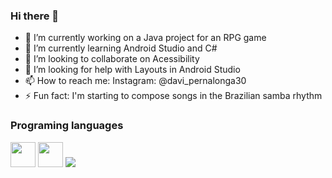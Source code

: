 ### Hi there 👋



- 🔭 I’m currently working on a Java project for an RPG game
- 🌱 I’m currently learning Android Studio and C#
- 👯 I’m looking to collaborate on Acessibility
- 🤔 I’m looking for help with Layouts in Android Studio
- 📫 How to reach me: Instagram: @davi_pernalonga30
- ⚡ Fun fact: I'm starting to compose songs in the Brazilian samba rhythm


### Programing languages

<img src="https://cdn.jsdelivr.net/gh/devicons/devicon/icons/cplusplus/cplusplus-original.svg" width="40" height="40"/>                <img src="https://cdn.jsdelivr.net/gh/devicons/devicon/icons/java/java-original-wordmark.svg" width="40" height="40"/>     <img src="https://cdn.jsdelivr.net/gh/devicons/devicon/icons/python/python-original-wordmark.svg" />

